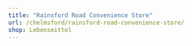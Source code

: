 ```yaml
---
title: "Rainsford Road Convenience Store"
url: /chelmsford/rainsford-road-convenience-store/
shop: Lebensmittel
---
```

